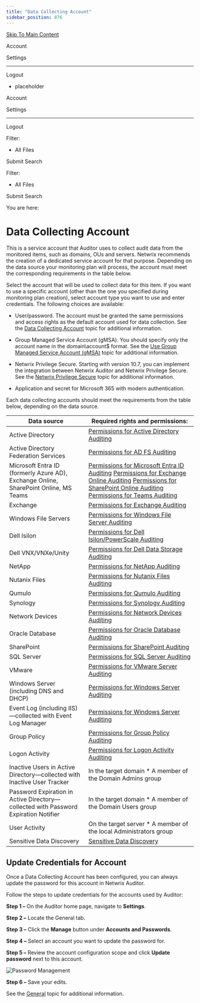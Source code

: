 ```yaml
---
title: "Data Collecting Account"
sidebar_position: 876
---
```


[Skip To Main Content](#)

Account

Settings

---

Logout

* placeholder

Account

Settings

---

Logout

Filter: 

* All Files

Submit Search

Filter: 

* All Files

Submit Search

You are here:

# Data Collecting Account

This is a service account that Auditor uses to collect audit data from the monitored items, such as domains, OUs and servers. Netwrix recommends the creation of a dedicated service account for that purpose. Depending on the data source your monitoring plan will process, the account must meet the corresponding requirements in the table below.

Select the account that will be used to collect data for this item. If you want to use a specific account (other than the one you specified during monitoring plan creation), select account type you want to use and enter credentials. The following choices are available:

* User/password. The account must be granted the same permissions and access rights as the default account used for data collection. See the [Data Collecting Account](# "Data Collecting Account") topic for additional information.
* Group Managed Service Account (gMSA). You should specify only the account name in the domain\account$ format. See the [Use Group Managed Service Account (gMSA)](../../Requirements/gMSA.htm "Use Group Managed Service Account (gMSA)") topic for additional information.
* Netwrix Privilege Secure. Starting with version 10.7, you can implement the integration between Netwrix Auditor and Netwrix Privilege Secure. See the [Netwrix Privilege Secure](../Settings/PrivilegeSecure.htm "Netwrix Privilege Secure") topic for additional information.

* Application and secret for Microsoft 365 with modern authentication.

Each data collecting accounts should meet the requirements from the table below, depending on the data source.

| Data source | Required rights and permissions: |
| --- | --- |
| Active Directory | [Permissions for Active Directory Auditing](../../Configuration/ActiveDirectory/Permissions.htm "Permissions for Active Directory Auditing") |
| Active Directory Federation Services | [Permissions for AD FS Auditing](../../Configuration/ActiveDirectoryFederatedServices/Permissions.htm "Permissions for AD FS Auditing") |
| Microsoft Entra ID (formerly Azure AD), Exchange Online, SharePoint Online, MS Teams | [Permissions for Microsoft Entra ID Auditing](../../Configuration/Microsoft365/MicrosoftEntraID/Permissions.htm "Permissions for Microsoft Entra ID Auditing")  [Permissions for Exchange Online Auditing](../../Configuration/Microsoft365/ExchangeOnline/Permissions.htm "Permissions for Exchange Online Auditing")  [Permissions for SharePoint Online Auditing](../../Configuration/Microsoft365/SharePointOnline/Permissions.htm "Permissions for SharePoint Online Auditing")  [Permissions for Teams Auditing](../../Configuration/Microsoft365/Teams/Permissions.htm "Permissions for Teams Auditing") |
| Exchange | [Permissions for Exchange Auditing](../../Configuration/Exchange/Permissions.htm "Permissions for Exchange Auditing") |
| Windows File Servers | [Permissions for Windows File Server Auditing](../../Configuration/FileServers/Windows/Permissions.htm "Permissions for Windows File Server Auditing") |
| Dell Isilon | [Permissions for Dell Isilon/PowerScale Auditing](../../Configuration/FileServers/DellIsilon/Permissions.htm "Permissions for Dell Isilon Auditing") |
| Dell VNX/VNXe/Unity | [Permissions for Dell Data Storage Auditing](../../Configuration/FileServers/DellDataStorage/Permissions.htm "Permissions for Dell Data Storage Auditing") |
| NetApp | [Permissions for NetApp Auditing](../../Configuration/FileServers/NetAppCMode/Permissions.htm "Permissions for NetApp Auditing") |
| Nutanix Files | [Permissions for Nutanix Files Auditing](../../Configuration/FileServers/Nutanix/Permissions.htm "Permissions for Nutanix Files Auditing") |
| Qumulo | [Permissions for Qumulo Auditing](../../Configuration/FileServers/Qumulo/Permissions.htm "Permissions for Qumulo Auditing") |
| Synology | [Permissions for Synology Auditing](../../Configuration/FileServers/Synology/Permissions.htm "Permissions for Synology Auditing") |
| Network Devices | [Permissions for Network Devices Auditing](../../Configuration/NetworkDevices/Permissions.htm "Permissions for Network Devices Auditing") |
| Oracle Database | [Permissions for Oracle Database Auditing](../../Configuration/Oracle/Permissions.htm "Permissions for Oracle Database Auditing") |
| SharePoint | [Permissions for SharePoint Auditing](../../Configuration/SharePoint/Permissions.htm "Permissions for SharePoint Auditing") |
| SQL Server | [Permissions for SQL Server Auditing](../../Configuration/SQLServer/Permissions.htm "Permissions for SQL Server Auditing") |
| VMware | [Permissions for VMware Server Auditing](../../Configuration/VMware/Permissions.htm "Permissions for VMware Server Auditing") |
| Windows Server (including DNS and DHCP) | [Permissions for Windows Server Auditing](../../Configuration/WindowsServer/Permissions.htm "Permissions for Windows Server Auditing") |
| Event Log (including IIS)—collected with Event Log Manager | [Permissions for Windows Server Auditing](../../Configuration/WindowsServer/Permissions.htm#Permissi "Permissions for Event Log Auditing") |
| Group Policy | [Permissions for Group Policy Auditing](../../Configuration/GroupPolicy/Permissions.htm "Permissions for Group Policy Auditing") |
| Logon Activity | [Permissions for Logon Activity Auditing](../../Configuration/LogonActivity/Permissions.htm "Permissions for Logon Activity Auditing") |
| Inactive Users in Active Directory—collected with Inactive User Tracker | In the target domain   * A member of the Domain Admins group |
| Password Expiration in Active Directory—collected with Password Expiration Notifier | In the target domain   * A member of the Domain Users group |
| User Activity | On the target server   * A member of the local Administrators group |
| Sensitive Data Discovery | [Sensitive Data Discovery](../Settings/SensitiveDataDiscovery.htm "Sensitive Data Discovery") |

## Update Credentials for Account

Once a Data Collecting Account has been configured, you can always update the password for this account in Netwrix Auditor.

Follow the steps to update credentials for the accounts used by Auditor:

**Step 1 –** On the Auditor home page, navigate to **Settings**.

**Step 2 –** Locate the General tab.

**Step 3 –** Click the **Manage** button under **Accounts and Passwords**.

**Step 4 –** Select an account you want to update the password for.

**Step 5 –** Review the account configuration scope and click **Update password** next to this account.

![Password Management](../static/img/Auditor/Images/Auditor/Settings/UpdateCredentials.PNG "Password Management")

**Step 6 –** Save your edits.

See the [General](../Settings/General.htm "General") topic for additional information.